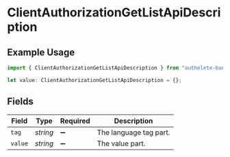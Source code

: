 # ClientAuthorizationGetListApiDescription

## Example Usage

```typescript
import { ClientAuthorizationGetListApiDescription } from "authelete-bundled/models/operations";

let value: ClientAuthorizationGetListApiDescription = {};
```

## Fields

| Field                  | Type                   | Required               | Description            |
| ---------------------- | ---------------------- | ---------------------- | ---------------------- |
| `tag`                  | *string*               | :heavy_minus_sign:     | The language tag part. |
| `value`                | *string*               | :heavy_minus_sign:     | The value part.        |